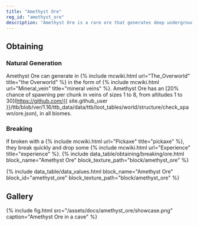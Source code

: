 ```yaml
---
title: "Amethyst Ore"
reg_id: "amethyst_ore"
description: "Amethyst Ore is a rare ore that generates deep underground and is the only reliable source of Amethyst"
---
```


## Obtaining
### Natural Generation
Amethyst Ore can generate in {% include mcwiki.html url="The_Overworld" title="the Overworld" %} in the form of {% include mcwiki.html url="Mineral_vein" title="mineral veins" %}. Amethyst Ore has an [20% chance of spawning per chunk in veins of sizes 1 to 8, from altitudes 1 to 30](https://github.com/{{ site.github_user }}/ttb/blob/ver/1.16/ttb_data/data/ttb/loot_tables/world/structure/check_spawn/ore.json), in all biomes.
### Breaking
If broken with a {% include mcwiki.html url="Pickaxe" title="pickaxe" %}, they break quickly and drop some {% include mcwiki.html url="Experience" title="experience" %}.
{% include data_table/obtaining/breaking/ore.html block_name="Amethyst Ore" block_texture_path="block/amethyst_ore" %}

<!-- Data Values -->
<!-- ID -->
{% include data_table/data_values.html block_name="Amethyst Ore" block_id="amethyst_ore" block_texture_path="block/amethyst_ore" %}

## Gallery
{% include fig.html src="/assets/docs/amethyst_ore/showcase.png" caption="Amethyst Ore in a cave" %}
